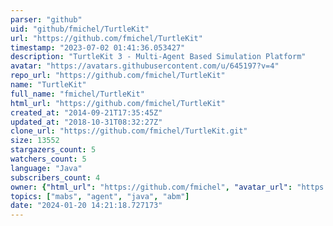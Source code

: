 ```yaml
---
parser: "github"
uid: "github/fmichel/TurtleKit"
url: "https://github.com/fmichel/TurtleKit"
timestamp: "2023-07-02 01:41:36.053427"
description: "TurtleKit 3 - Multi-Agent Based Simulation Platform"
avatar: "https://avatars.githubusercontent.com/u/645197?v=4"
repo_url: "https://github.com/fmichel/TurtleKit"
name: "TurtleKit"
full_name: "fmichel/TurtleKit"
html_url: "https://github.com/fmichel/TurtleKit"
created_at: "2014-09-21T17:35:45Z"
updated_at: "2018-10-31T08:32:27Z"
clone_url: "https://github.com/fmichel/TurtleKit.git"
size: 13552
stargazers_count: 5
watchers_count: 5
language: "Java"
subscribers_count: 4
owner: {"html_url": "https://github.com/fmichel", "avatar_url": "https://avatars.githubusercontent.com/u/645197?v=4", "login": "fmichel", "type": "User"}
topics: ["mabs", "agent", "java", "abm"]
date: "2024-01-20 14:21:18.727173"
---
```

